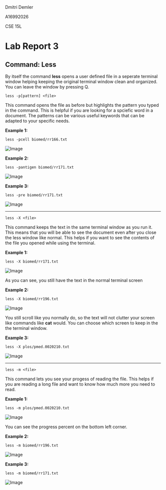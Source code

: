 Dmitri Demler
  
A16992026
  
CSE 15L
# Lab Report 3

## Command: Less

By itself the command **less** opens a user defined file in a seperate terminal window helping keeping the original terminal window clean and organized. You can leave the window by pressing Q.

````
less -p[pattern] <file>
````

This command opens the file as before but highlights the pattern you typed in the command. This is helpful if you are looking for a spciefic word in a document. The patterns can be various useful keywords that can be adapted to your specific needs. 

**Example 1:**

````less -pcell biomed/rr166.txt````

![Image](https://dimapdemler.github.io/cse15l-lab-reports/images/labreport3image2.jpg)

**Example 2:**

```` less -pantigen biomed/rr171.txt ````

![Image](https://dimapdemler.github.io/cse15l-lab-reports/images/3pic1.jpg)

**Example 3:**

````less -pre biomed/rr171.txt````

![Image](https://dimapdemler.github.io/cse15l-lab-reports/images/3pic2.jpg)



----

````
less -X <file>
````

This command keeps the text in the same terminal window as you run it. This means that you will be able to see the document even after you close the less window like normal. This helps if you want to see the contents of the file you opened while using the terminal.

**Example 1:**

````less -X biomed/rr171.txt````

![Image](https://dimapdemler.github.io/cse15l-lab-reports/images/3pic3.jpg)

As you can see, you still have the text in the normal terminal screen

**Example 2:**

```` less -X biomed/rr196.txt ````

![Image](https://dimapdemler.github.io/cse15l-lab-reports/images/3pic4.jpg)

You still scroll like you normally do, so the text will not clutter your screen like commands like **cat** would. You can choose which screen to keep in the the terminal window.

**Example 3:**

````less -X plos/pmed.0020210.txt````

![Image](https://dimapdemler.github.io/cse15l-lab-reports/images/3pic5.jpg)

----

````
less -m <file>
````

This command lets you see your progess of reading the file. This helps if you are reading a long file and want to know how much more you need to read.

**Example 1:**

````less -m plos/pmed.0020210.txt````

![Image](https://dimapdemler.github.io/cse15l-lab-reports/images/3pic6.jpg)

You can see the progress percent on the bottom left corner.

**Example 2:**

```` less -m biomed/rr196.txt ````

![Image](https://dimapdemler.github.io/cse15l-lab-reports/images/3pic7.jpg)



**Example 3:**

````less -m biomed/rr171.txt````

![Image](https://dimapdemler.github.io/cse15l-lab-reports/images/3pic8.jpg)

